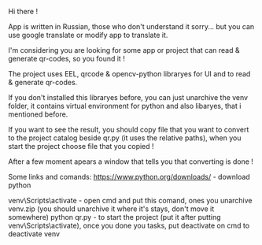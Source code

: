 Hi there !

App is written in Russian, those who don't understand it sorry... but you can use google translate or modify app to translate it.

I'm considering you are looking for some app or project that can read & generate qr-codes, so you found it !

The project uses EEL, qrcode & opencv-python libraryes for UI and to read & generate qr-codes.

If you don't installed this libraryes before, you can just unarchive the venv folder, it contains virtual environment for python and also libaryes, that i mentioned before.

If you want to see the result, you should copy file that you want to convert to the project catalog beside qr.py (it uses the relative paths), when you start the project choose file that you copied !

After a few moment apears a window that tells you that converting is done !

Some links and comands:
https://www.python.org/downloads/ - download python

venv\Scripts\activate - open cmd and put this comand, ones you unarchive venv.zip (you should unarchive it where it's stays, don't move it somewhere)
python qr.py - to start the project (put it after putting venv\Scripts\activate), once you done you tasks, put deactivate on cmd to deactivate venv